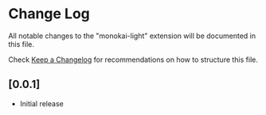 # Change Log
All notable changes to the "monokai-light" extension will be documented in this file.

Check [Keep a Changelog](http://keepachangelog.com/) for recommendations on how to structure this file.

## [0.0.1]
- Initial release
